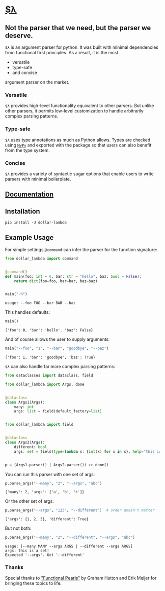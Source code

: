 # [$λ](https://ethanabrooks.github.io/dollar-lambda/)
## Not the parser that we need, but the parser we deserve.

`$λ` is an argument parser for python.
It was built with minimal dependencies from functional first principles.
As a result, it is the most

- versatile
- type-safe
- and concise

argument parser on the market.

### Versatile
`$λ` provides high-level functionality equivalent to other parsers. But unlike other parsers,
it permits low-level customization to handle arbitrarily complex parsing patterns.
### Type-safe
`$λ` uses type annotations as much as Python allows. Types are checked
using [`MyPy`](https://mypy.readthedocs.io/en/stable/index.html#) and exported with the package
so that users can also benefit from the type system.
### Concise
`$λ` provides a variety of syntactic sugar options that enable users
to write parsers with minimal boilerplate.

## [Documentation](https://ethanabrooks.github.io/dollar-lambda/)
## Installation
```
pip install -U dollar-lambda
```
## Example Usage
For simple settings,`@command` can infer the parser for the function signature:


```python
from dollar_lambda import command


@command()
def main(foo: int = 0, bar: str = "hello", baz: bool = False):
    return dict(foo=foo, bar=bar, baz=baz)


main("-h")
```

    usage: --foo FOO --bar BAR --baz


This handles defaults:


```python
main()
```




    {'foo': 0, 'bar': 'hello', 'baz': False}



And of course allows the user to supply arguments:


```python
main("--foo", "1", "--bar", "goodbye", "--baz")
```




    {'foo': 1, 'bar': 'goodbye', 'baz': True}



`$λ` can also handle far more complex parsing patterns:


```python
from dataclasses import dataclass, field

from dollar_lambda import Args, done


@dataclass
class Args1(Args):
    many: int
    args: list = field(default_factory=list)


from dollar_lambda import field


@dataclass
class Args2(Args):
    different: bool
    args: set = field(type=lambda s: {int(x) for x in s}, help="this is a set!")


p = (Args1.parser() | Args2.parser()) >> done()
```

You can run this parser with one set of args:


```python
p.parse_args("--many", "2", "--args", "abc")
```




    {'many': 2, 'args': ['a', 'b', 'c']}



Or the other set of args:


```python
p.parse_args("--args", "123", "--different")  # order doesn't matter
```




    {'args': {1, 2, 3}, 'different': True}



But not both:


```python
p.parse_args("--many", "2", "--different", "--args", "abc")
```

    usage: [--many MANY --args ARGS | --different --args ARGS]
    args: this is a set!
    Expected '--args'. Got '--different'


### Thanks
Special thanks to ["Functional Pearls"](https://www.cs.nott.ac.uk/~pszgmh/pearl.pdf) by Graham Hutton and Erik Meijer for bringing these topics to life.
